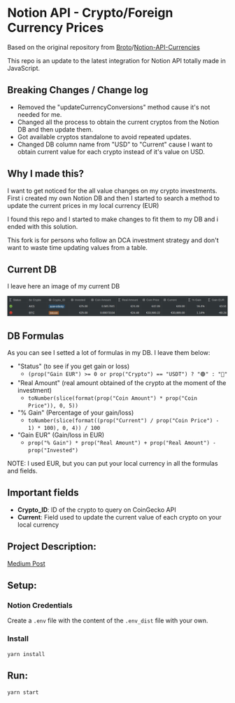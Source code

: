 # Notion API - Crypto/Foreign Currency Prices

Based on the original repository from [Broto](https://github.com/brotoo25)/[Notion-API-Currencies](https://github.com/brotoo25/Notion-API-Currencies)

This repo is an update to the latest integration for Notion API totally made in JavaScript.

## Breaking Changes / Change log
* Removed the "updateCurrencyConversions" method cause it's not needed for me.
* Changed all the process to obtain the current cryptos from the Notion DB and then update them.
* Got available cryptos standalone to avoid repeated updates.
* Changed DB column name from "USD" to "Current" cause I want to obtain current value for each crypto instead of it's value on USD.

## Why I made this?
I want to get noticed for the all value changes on my crypto investments.  First i created my own Notion DB and then I started to search a method to update the current prices in my local currency (EUR)

I found this repo and I started to make changes to fit them to my DB and i ended with this solution.

This fork is for persons who follow an DCA investment strategy and don't want to waste time updating values from a table.

## Current DB

I leave here an image of my current DB

![screenshot image](/img/current-db-schema.png)

## DB Formulas

As you can see I setted a lot of formulas in my DB. I leave them below:

* "Status" (to see if you get gain or loss)
    * `(prop("Gain EUR") >= 0 or prop("Crypto") == "USDT") ? "🟢" : "🔴"`
* "Real Amount" (real amount obtained of the crypto at the moment of the investment)
    * `toNumber(slice(format(prop("Coin Amount") * prop("Coin Price")), 0, 5))`
* "% Gain" (Percentage of your gain/loss)
    * `toNumber(slice(format((prop("Current") / prop("Coin Price") - 1) * 100), 0, 4)) / 100`
* "Gain EUR" (Gain/loss in EUR)
    * `prop("% Gain") * prop("Real Amount") + prop("Real Amount") - prop("Invested")`

NOTE: I used EUR, but you can put your local currency in all the formulas and fields.

## Important fields
* **Crypto_ID**: ID of the crypto to query on CoinGecko API
* **Current**: Field used to update the current value of each crypto on your local currency

## Project Description:
[Medium Post](https://medium.com/@abraaorl/managing-financial-assets-with-notions-api-4945616d64f5)

## Setup:

### Notion Credentials
Create a `.env` file with the content of the `.env_dist` file with your own.

### Install 

```
yarn install
```

## Run:
```
yarn start
```